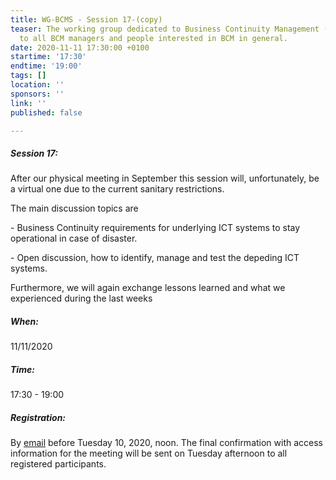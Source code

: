 ```yaml
---
title: WG-BCMS - Session 17-(copy)
teaser: The working group dedicated to Business Continuity Management (BCMS) is addressed
  to all BCM managers and people interested in BCM in general.
date: 2020-11-11 17:30:00 +0100
startime: '17:30'
endtime: '19:00'
tags: []
location: ''
sponsors: ''
link: ''
published: false

---
```

##### **Session 17**:

After our physical meeting in September this session will, unfortunately, be a virtual one due to the current sanitary restrictions.

The main discussion topics are

\- Business Continuity requirements for underlying ICT systems to stay operational in case of disaster.

\- Open discussion, how to identify, manage and test the depeding ICT systems.

Furthermore, we will again exchange lessons learned and what we experienced during the last weeks

##### When:

11/11/2020

##### Time:

17:30 - 19:00

##### Registration:

By [email](mailto:secgen@clusil.lu) before Tuesday 10, 2020, noon. The final confirmation with access information for the meeting will be sent on Tuesday afternoon to all registered participants.